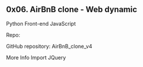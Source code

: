 ## 0x06. AirBnB clone - Web dynamic
Python
Front-end
JavaScript

Repo:

GitHub repository: AirBnB_clone_v4

More Info
Import JQuery

<head>
    <script src="https://code.jquery.com/jquery-3.2.1.min.js"></script>
</head>
